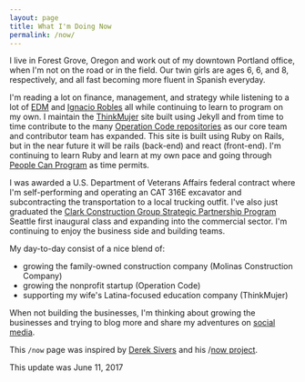 ```yaml
---
layout: page
title: What I'm Doing Now
permalink: /now/
---
```


I live in Forest Grove, Oregon and work out of my downtown Portland office, when I'm not on the road or in the field. Our twin girls are ages 6, 6, and 8, respectively, and all fast becoming more fluent in Spanish everyday.

I'm reading a lot on finance, management, and strategy while listening to a lot of [EDM](https://open.spotify.com/user/1137072174/playlist/4XAEkK9s6yTAGyTtaMEC0e) and [Ignacio Robles](https://open.spotify.com/user/123891019/playlist/2NFJsDhYBgIs5cRWzYZsfb) all while continuing to learn to program on my own. I maintain the [ThinkMujer](https://thinkmujer.com) site built using Jekyll and from time to time contribute to the many [Operation Code repositories](https://github.com/OperationCode/) as our core team and contributor team has expanded. This site is built using Ruby on Rails, but in the near future it will be rails (back-end) and react (front-end). I'm continuing to learn Ruby and learn at my own pace and going through [People Can Program](https://peoplecanprogram.com/index.html) as time permits.

I was awarded a U.S. Department of Veterans Affairs federal contract where I'm self-performing and operating an CAT 316E excavator and subcontracting the transportation to a local trucking outfit. I've also just graduated the [Clark Construction Group Strategic Partnership Program](http://clarkconstruction.com/news/clark-kicks-strategic-partnership-program-seattle) Seattle first inaugural class and expanding into the commercial sector. I'm continuing to enjoy the business side and building teams.

My day-to-day consist of a nice blend of:
- growing the family-owned construction company (Molinas Construction Company)
- growing the nonprofit startup (Operation Code)
- supporting my wife's Latina-focused education company (ThinkMujer)

When not building the businesses, I'm thinking about growing the businesses and trying to blog more and share my adventures on [social media](/connecting).

This `/now` page was inspired by [Derek Sivers](https://sivers.org/) and his /[now project](https://sivers.org/nowff).

This update was June 11, 2017
